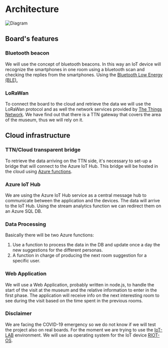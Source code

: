 # Architecture
![Diagram](https://github.com/LuigiSigillo/IotBigProject/tree/master/first_presentation/Architecture/Images/Architecture_diagram.png)

## Board's features

### Bluetooth beacon
We will use the concept of bluetooth beacons. In this way an IoT device will recognize the smartphones in one room using a bluetooth scan and checking the replies from the smartphones.
Using the [Bluetooth Low Energy (BLE).](https://doc.riot-os.org/group__ble.html#details)
### LoRaWan
To connect the board to the cloud and retrieve the data we will use the LoRaWan protocol and as well the network services provided by [The Things Network](https://www.thethingsnetwork.org/). We have find out that there is a TTN gateway that covers the area of the museum, thus we will rely on it.

## Cloud infrastructure

### TTN/Cloud transparent bridge
To retrieve the data arriving on the TTN side, it's necessary to set-up a bridge that will connect to the Azure IoT Hub. This bridge will be hosted in the cloud using [Azure functions](https://azure.microsoft.com/en-us/services/functions/).
### Azure IoT Hub
We are using the Azure IoT Hub service as a central message hub to communicate between the application and the devices. The data will arrive to the IoT Hub. Using the stream analytics function we can redirect them on an Azure SQL DB.
### Data Processing
Basically there will be two Azure functions:
1. Use a function to process the data in the DB and update once a day the new suggestions for the different personas.
2. A function in charge of producing the next room suggestion for a specific user.
### Web Application
We will use a Web Application, probably written in node.js, to handle the start of the visit at the museum and the relative information to enter in the first phase. 
The application will receive info on the next interesting room to see during the visit based on the time spent in the previous rooms.

### Disclaimer
We are facing the COVID-19 emergency so we do not know if we will test the project also on real boards. For the moment we are trying to use the [IoT-LAB](https://www.iot-lab.info/) environment.
We will use as operating system for the IoT device [RIOT-OS](https://riot-os.org/).